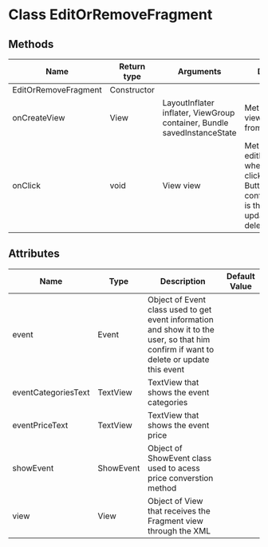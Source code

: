 # Class  EditOrRemoveFragment

## Methods

| Name                   | Return type      | Arguments                                                              | Description                                                                                                                           |
| ---------------------- | ---------------- | ---------------------------------------------------------------------- |-------------------------------------------------------------------------------------------------------------------------------------- |
| EditOrRemoveFragment   | Constructor      |                                                                        |                                                                                                                                       |
| onCreateView           | View             | LayoutInflater inflater, ViewGroup container, Bundle savedInstanceState| Method to get view elements from XML view file                                                                                                                                      |
| onClick                | void             | View view                                                              | Method that calls editEventFragment when the user clicks in the Button which confirms that this is the event to be updated or deleted |

## Attributes

| Name               | Type             | Description                                                                                                                             | Default Value |
| ------------------ | ---------------- | ----------------------------------------------------------------------------------------------------------------------------------------|---------------|
| event              | Event            | Object of Event class used to get event information and show it to the user, so that him confirm if want to delete or update this event |               |
| eventCategoriesText| TextView         | TextView that shows the event categories                                                                                                |               |
| eventPriceText     | TextView         | TextView that shows the event price                                                                                                     |               |
| showEvent          | ShowEvent        | Object of ShowEvent class used to acess price converstion method                                                                        |               | 
| view               | View             | Object of View that receives the Fragment view through the XML                                                                          |               | 
